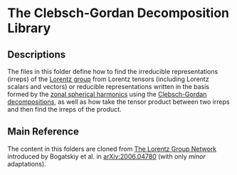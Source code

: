 # The Clebsch-Gordan Decomposition Library
## Descriptions
The files in this folder define how to find the irreducible representations (irreps) of the [Lorentz group](https://en.wikipedia.org/wiki/Lorentz_group) from Lorentz tensors (including Lorentz scalars and vectors) or reducible representations written in the basis formed by the [zonal spherical harmonics](https://en.wikipedia.org/wiki/Zonal_spherical_harmonics) using the [Clebsch-Gordan decompositions](https://en.wikipedia.org/wiki/Clebsch%E2%80%93Gordan_coefficients), as well as how take the tensor product between two irreps and then find the irreps of the product.

## Main Reference
The content in this folders are cloned from [The Lorentz Group Network](https://github.com/fizisist/LorentzGroupNetwork) introduced by Bogatskiy et al. in [arXiv:2006.04780](https://arxiv.org/abs/2006.04780) (with only *minor* adaptations).
